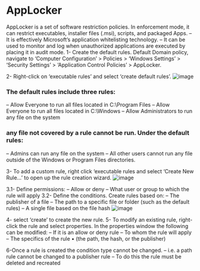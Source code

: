 # AppLocker

AppLocker is a set of software restriction policies. In enforcement mode, it can restrict executables, installer files (.msi), scripts, and packaged Apps.
– It is effectively Microsoft’s application whitelisting technology.
– It can be used to monitor and log when 
unauthorized applications are executed by placing it in 
audit mode.
1- Create the default rules.
Default Domain policy, navigate to ‘Computer Configuration’ > Policies > ‘Windows Settings’ > ‘Security Settings’ > ‘Application Control Policies’ > AppLocker.

2- Right-click on ‘executable rules’ and select ‘create default rules’.
![image](https://user-images.githubusercontent.com/97390294/150279729-7808bca8-6a71-4672-acc3-494e015ffe1e.png)

### The default rules include three rules:
– Allow Everyone to run all files located in C:\Program Files
– Allow Everyone to run all files located in C:\Windows
– Allow Administrators to run any file on the system

### any file not covered by a rule cannot be run. Under the default rules:
– Admins can run any file on the system
– All other users cannot run any file outside of the Windows or Program Files directories.

3- To add a custom rule, right click ‘executable rules and select ‘Create New Rule…’ to open up the rule creation wizard.
![image](https://user-images.githubusercontent.com/97390294/150279937-53019a0a-355f-4158-99f7-12cf756f9e18.png)


3.1- Define permissions:
– Allow or deny
– What user or group to which the rule will apply
3.2- Define the conditions. Create rules based on:
– The publisher of a file
– The path to a specific file or folder (such as the default rules)
– A single file based on the file hash
![image](https://user-images.githubusercontent.com/97390294/150280151-34b33c83-1995-4b7b-87d9-a97118883d62.png)


 
4- select ‘create’ to create the new rule.
5- To modify an existing rule, right-click the rule and select properties. In the properties window the following can be modified:
– If it is an allow or deny rule
– To whom the rule will apply
– The specifics of the rule
• (the path, the hash, or the publisher)

6-Once a rule is created the condition type cannot be changed.
– i.e. a path rule cannot be changed to a publisher rule
– To do this the rule must be deleted and recreated

